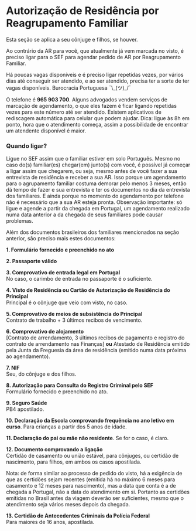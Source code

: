 # Autorização de Residência por Reagrupamento Familiar

Esta seção se aplica a seu cônjuge e filhos, se houver.

Ao contrário da AR para você, que atualmente já vem marcada no visto, é preciso ligar para o SEF para agendar pedido de AR por Reagrupamento Familiar.

Há poucas vagas disponíveis e é preciso ligar repetidas vezes, por vários dias até conseguir ser atendido, e ao ser atendido, precisa ter a sorte de ter vagas disponíveis. Burocracia Portuguesa ¯\\\_(ツ)\_/¯

O telefone é **965 903 700**. Alguns advogados vendem serviços de marcação de agendamento, o que eles fazem é ficar ligando repetidas vezes para este número até ser atendido. Existem aplicativos de rediscagem automática para celular que podem ajudar. Dica: ligue às 8h em ponto, hora que o atendimento começa, assim a possibilidade de encontrar um atendente disponível é maior.

### Quando ligar?
Ligue no SEF assim que o familiar estiver em solo Português. Mesmo no caso do(s) familiar(es) chegar(em) junto(s) com você, é possível já começar a ligar assim que chegarem, ou seja, mesmo antes de você fazer a sua entrevista de residência e receber a sua AR. Isso porque um agendamento para o agrupamento familiar costuma demorar pelo menos 3 meses, então dá tempo de fazer e sua entrevista e ter os documentos no dia da entrevista dos familiares. E ainda porque no momento do agendamento por telefone não é necessário que a sua AR esteja pronta.
Observação importante: só ligue e agende a partir da chegada em Portugal, um agendamento realizado numa data anterior a da chegada de seus familiares pode causar problemas.

Além dos documentos brasileiros dos familiares mencionados na seção anterior, são preciso mais estes documentos:

**1. Formulário fornecido e preenchido no ato**

**2. Passaporte válido**

**3. Comprovativo de entrada legal em Portugal**\
No caso, o carimbo de entrada no passaporte é o suficiente.

**4. Visto de Residência ou Cartão de Autorização de Residência do Principal**\
Principal é o cônjuge que veio com visto, no caso.

**5. Comprovativo de meios de subsistência do Principal**\
Contrato de trabalho + 3 últimos recibos de vencimento.

**6. Comprovativo de alojamento**\
\[Contrato de arrendamento, 3 últimos recibos de pagamento e registro do contrato de arrendamento nas Finanças] **ou** Atestado de Residência emitido pela Junta da Freguesia da área de residência (emitido numa data próxima ao agendamento).

**7. NIF**\
Seu, do cônjuge e dos filhos.

**8. Autorização para Consulta do Registro Criminal pelo SEF**\
Formulário fornecido e preenchido no ato.

**9. Seguro Saúde**\
PB4 apostilado.

**10. Declaração da Escola comprovando frequência no ano letivo em curso**. Para crianças a partir dos 5 anos de idade.

**11. Declaração do pai ou mãe não residente**. Se for o caso, é claro.

**12. Documento comprovando a ligação**\
Certidão de casamento ou união estável, para cônjuges, ou certidão de nascimento, para filhos, em ambos os casos apostilada.

Nota: de forma similar ao processo de pedido do visto, há a exigência de que as certidões sejam recentes (emitida há no máximo 6 meses para casamento e 12 meses para nascimento), mas a data que conta é a de chegada a Portugal, não a data do atendimento em si. Portanto as certidões emitidas no Brasil antes da viagem deverão ser suficientes, mesmo que o atendimento seja vários meses depois da chegada.

**13. Certidão de Antecedentes Criminais da Polícia Federal**\
Para maiores de 16 anos, apostilada.
